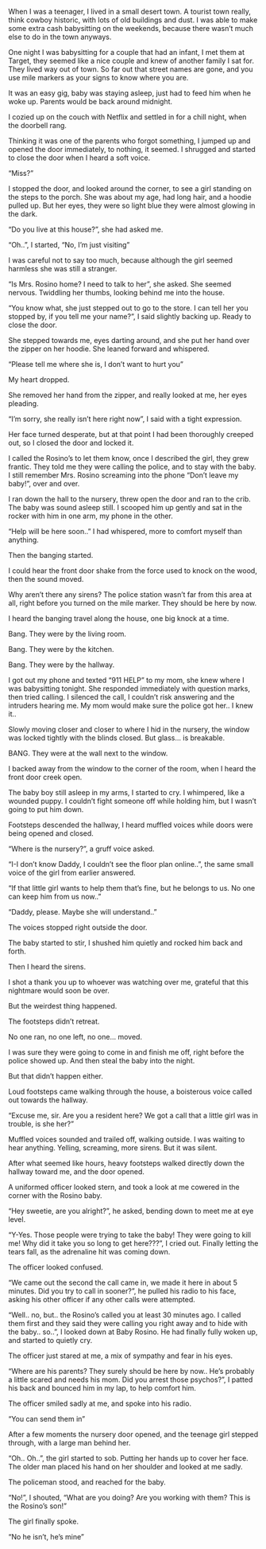 When I was a teenager, I lived in a small desert town. A tourist town really, think cowboy historic, with lots of old buildings and dust. I was able to make some extra cash babysitting on the weekends, because there wasn’t much else to do in the town anyways.

One night I was babysitting for a couple that had an infant, I met them at Target, they seemed like a nice couple and knew of another family I sat for. They lived way out of town. So far out that street names are gone, and you use mile markers as your signs to know where you are. 

It was an easy gig, baby was staying asleep, just had to feed him when he woke up. Parents would be back around midnight. 

I cozied up on the couch with Netflix and settled in for a chill night, when the doorbell rang.

Thinking it was one of the parents who forgot something, I jumped up and opened the door immediately, to nothing, it seemed. I shrugged and started to close the door when I heard a soft voice.

“Miss?”

I stopped the door, and looked around the corner, to see a girl standing on the steps to the porch. She was about my age, had long hair, and a hoodie pulled up. But her eyes, they were so light blue they were almost glowing in the dark.

“Do you live at this house?”, she had asked me.

“Oh..”, I started, “No, I’m just visiting”

I was careful not to say too much, because although the girl seemed harmless she was still a stranger.

“Is Mrs. Rosino home? I need to talk to her”, she asked. She seemed nervous. Twiddling her thumbs, looking behind me into the house.

“You know what, she just stepped out to go to the store. I can tell her you stopped by, if you tell me your name?”, I said slightly backing up. Ready to close the door.

She stepped towards me, eyes darting around, and she put her hand over the zipper on her hoodie. She leaned forward and whispered.

“Please tell me where she is, I don’t want to hurt you”

My heart dropped.

She removed her hand from the zipper, and really looked at me, her eyes pleading. 

“I’m sorry, she really isn’t here right now”, I said with a tight expression.

Her face turned desperate, but at that point I had been thoroughly creeped out, so I closed the door and locked it.

I called the Rosino’s to let them know, once I described the girl, they grew frantic. They told me they were calling the police, and to stay with the baby. I still remember Mrs. Rosino screaming into the phone “Don’t leave my baby!”, over and over.

I ran down the hall to the nursery, threw open the door and ran to the crib. The baby was sound asleep still. I scooped him up gently and sat in the rocker with him in one arm, my phone in the other. 

“Help will be here soon..” I had whispered, more to comfort myself than anything.

Then the banging started.

I could hear the front door shake from the force used to knock on the wood, then the sound moved.

Why aren’t there any sirens? The police station wasn’t far from this area at all, right before you turned on the mile marker. They should be here by now.

I heard the banging travel along the house, one big knock at a time.

Bang. They were by the living room.

Bang. They were by the kitchen.

Bang. They were by the hallway.

I got out my phone and texted “911 HELP” to my mom, she knew where I was babysitting tonight. She responded immediately with question marks, then tried calling. I silenced the call, I couldn’t risk answering and the intruders hearing me. My mom would make sure the police got her.. I knew it..

Slowly moving closer and closer to where I hid in the nursery, the window was locked tightly with the blinds closed. But glass… is breakable.

BANG. They were at the wall next to the window.

I backed away from the window to the corner of the room, when I heard the front door creek open.

The baby boy still asleep in my arms, I started to cry. I whimpered, like a wounded puppy. I couldn’t fight someone off while holding him, but I wasn’t going to put him down.

Footsteps descended the hallway, I heard muffled voices while doors were being opened and closed.

“Where is the nursery?”, a gruff voice asked.

“I-I don’t know Daddy, I couldn’t see the floor plan online..”, the same small voice of the girl from earlier answered.

“If that little girl wants to help them that’s fine, but he belongs to us. No one can keep him from us now..”

“Daddy, please. Maybe she will understand..”

The voices stopped right outside the door.

The baby started to stir, I shushed him quietly and rocked him back and forth.

Then I heard the sirens.

I shot a thank you up to whoever was watching over me, grateful that this nightmare would soon be over.

But the weirdest thing happened.

The footsteps didn’t retreat.

No one ran, no one left, no one… moved.

I was sure they were going to come in and finish me off, right before the police showed up. And then steal the baby into the night.

But that didn’t happen either.

Loud footsteps came walking through the house, a boisterous voice called out towards the hallway.

“Excuse me, sir. Are you a resident here? We got a call that a little girl was in trouble, is she her?”

Muffled voices sounded and trailed off, walking outside. I was waiting to hear anything. Yelling, screaming, more sirens. But it was silent.

After what seemed like hours, heavy footsteps walked directly down the hallway toward me, and the door opened.

A uniformed officer looked stern, and took a look at me cowered in the corner with the Rosino baby.

“Hey sweetie, are you alright?”, he asked, bending down to meet me at eye level.

“Y-Yes. Those people were trying to take the baby! They were going to kill me! Why did it take you so long to get here???”, I cried out. Finally letting the tears fall, as the adrenaline hit was coming down.

The officer looked confused.

“We came out the second the call came in, we made it here in about 5 minutes. Did you try to call in sooner?”, he pulled his radio to his face, asking his other officer if any other calls were attempted.

“Well.. no, but.. the Rosino’s called you at least 30 minutes ago. I called them first and they said they were calling you right away and to hide with the baby.. so..”, I looked down at Baby Rosino. He had finally fully woken up, and started to quietly cry.

The officer just stared at me, a mix of sympathy and fear in his eyes.

“Where are his parents? They surely should be here by now.. He’s probably a little scared and needs his mom. Did you arrest those psychos?”, I patted his back and bounced him in my lap, to help comfort him.

The officer smiled sadly at me, and spoke into his radio.

“You can send them in”

After a few moments the nursery door opened, and the teenage girl stepped through, with a large man behind her. 

“Oh.. Oh..”, the girl started to sob. Putting her hands up to cover her face. The older man placed his hand on her shoulder and looked at me sadly.

The policeman stood, and reached for the baby.

“No!”, I shouted, “What are you doing? Are you working with them? This is the Rosino’s son!”

The girl finally spoke.

“No he isn’t, he’s mine”
